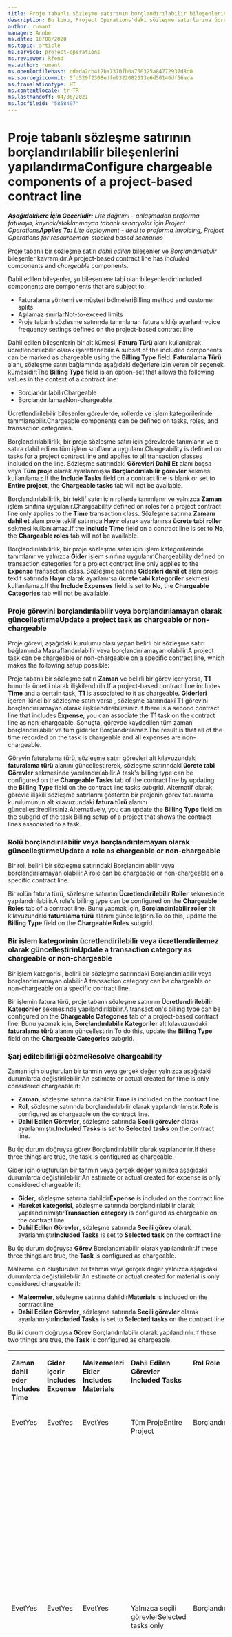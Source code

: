 ```yaml
---
title: Proje tabanlı sözleşme satırının borçlandırılabilir bileşenlerini yapılandırma
description: Bu konu, Project Operations'daki sözleşme satırlarına ücretlendirilebilir bileşenlerin nasıl eklenebilir olduğu hakkında bilgi sağlar.
author: rumant
manager: Annbe
ms.date: 10/08/2020
ms.topic: article
ms.service: project-operations
ms.reviewer: kfend
ms.author: rumant
ms.openlocfilehash: ddada2cb412ba7370fb0a750325a84772937d8d0
ms.sourcegitcommit: 5fd529f2308edfe9322082313e6d50146df56aca
ms.translationtype: HT
ms.contentlocale: tr-TR
ms.lasthandoff: 04/06/2021
ms.locfileid: "5858497"
---
```

# <a name="configure-chargeable-components-of-a-project-based-contract-line"></a><span data-ttu-id="0b35c-103">Proje tabanlı sözleşme satırının borçlandırılabilir bileşenlerini yapılandırma</span><span class="sxs-lookup"><span data-stu-id="0b35c-103">Configure chargeable components of a project-based contract line</span></span>

<span data-ttu-id="0b35c-104">_**Aşağıdakilere İçin Geçerlidir:** Lite dağıtımı - anlaşmadan proforma faturaya, kaynak/stoklanmayan tabanlı senaryolar için Project Operations_</span><span class="sxs-lookup"><span data-stu-id="0b35c-104">_**Applies To:** Lite deployment - deal to proforma invoicing, Project Operations for resource/non-stocked based scenarios_</span></span>

<span data-ttu-id="0b35c-105">Proje tabanlı bir sözleşme satırı *dahil edilen* bileşenler ve *Borçlandırılabilir* bileşenler kavramıdır.</span><span class="sxs-lookup"><span data-stu-id="0b35c-105">A project-based contract line has *included* components and *chargeable* components.</span></span>

<span data-ttu-id="0b35c-106">Dahil edilen bileşenler, şu bileşenlere tabi olan bileşenlerdir:</span><span class="sxs-lookup"><span data-stu-id="0b35c-106">Included components are components that are subject to:</span></span>

  - <span data-ttu-id="0b35c-107">Faturalama yöntemi ve müşteri bölmeleri</span><span class="sxs-lookup"><span data-stu-id="0b35c-107">Billing method and customer splits</span></span>
  - <span data-ttu-id="0b35c-108">Aşılamaz sınırlar</span><span class="sxs-lookup"><span data-stu-id="0b35c-108">Not-to-exceed limits</span></span> 
  - <span data-ttu-id="0b35c-109">Proje tabanlı sözleşme satırında tanımlanan fatura sıklığı ayarları</span><span class="sxs-lookup"><span data-stu-id="0b35c-109">Invoice frequency settings defined on the project-based contract line</span></span>

<span data-ttu-id="0b35c-110">Dahil edilen bileşenlerin bir alt kümesi, **Fatura Türü** alanı kullanılarak ücretlendirilebilir olarak işaretlenebilir.</span><span class="sxs-lookup"><span data-stu-id="0b35c-110">A subset of the included components can be marked as chargeable using the **Billing Type** field.</span></span> <span data-ttu-id="0b35c-111">**Faturalama Türü** alanı, sözleşme satırı bağlamında aşağıdaki değerlere izin veren bir seçenek kümesidir:</span><span class="sxs-lookup"><span data-stu-id="0b35c-111">The **Billing Type** field is an option-set that allows the following values in the context of a contract line:</span></span>

  - <span data-ttu-id="0b35c-112">Borçlandırılabilir</span><span class="sxs-lookup"><span data-stu-id="0b35c-112">Chargeable</span></span>
  - <span data-ttu-id="0b35c-113">Borçlandırılamaz</span><span class="sxs-lookup"><span data-stu-id="0b35c-113">Non-chargeable</span></span>

<span data-ttu-id="0b35c-114">Ücretlendirilebilir bileşenler görevlerde, rollerde ve işlem kategorilerinde tanımlanabilir.</span><span class="sxs-lookup"><span data-stu-id="0b35c-114">Chargeable components can be defined on tasks, roles, and transaction categories.</span></span>

<span data-ttu-id="0b35c-115">Borçlandırılabilirlik, bir proje sözleşme satırı için görevlerde tanımlanır ve o satıra dahil edilen tüm işlem sınıflarına uygulanır.</span><span class="sxs-lookup"><span data-stu-id="0b35c-115">Chargeability is defined on tasks for a project contract line and applies to all transaction classes included on the line.</span></span> <span data-ttu-id="0b35c-116">Sözleşme satırındaki **Görevleri Dahil Et** alanı boşsa veya **Tüm proje** olarak ayarlanmışsa **Borçlandırılabilir görevler** sekmesi kullanılamaz.</span><span class="sxs-lookup"><span data-stu-id="0b35c-116">If the **Include Tasks** field on a contract line is blank or set to **Entire project**, the **Chargeable tasks** tab will not be available.</span></span>

<span data-ttu-id="0b35c-117">Borçlandırılabilirlik, bir teklif satırı için rollerde tanımlanır ve yalnızca **Zaman** işlem sınıfına uygulanır.</span><span class="sxs-lookup"><span data-stu-id="0b35c-117">Chargeability defined on roles for a project contract line only applies to the **Time** transaction class.</span></span> <span data-ttu-id="0b35c-118">Sözleşme satırına **Zamanı dahil et** alanı proje teklif satırında **Hayır** olarak ayarlanırsa **ücrete tabi roller** sekmesi kullanılamaz.</span><span class="sxs-lookup"><span data-stu-id="0b35c-118">If the **Include Time** field on a contract line is set to **No**, the **Chargeable roles** tab will not be available.</span></span>

<span data-ttu-id="0b35c-119">Borçlandırılabilirlik, bir proje sözleşme satırı için işlem kategorilerinde tanımlanır ve yalnızca **Gider** işlem sınıfına uygulanır.</span><span class="sxs-lookup"><span data-stu-id="0b35c-119">Chargeability defined on transaction categories for a project contract line only applies to the **Expense** transaction class.</span></span> <span data-ttu-id="0b35c-120">Sözleşme satırına **Giderleri dahil et** alanı proje teklif satırında **Hayır** olarak ayarlanırsa **ücrete tabi kategoriler** sekmesi kullanılamaz.</span><span class="sxs-lookup"><span data-stu-id="0b35c-120">If the **Include Expenses** field is set to **No**, the **Chargeable Categories** tab will not be available.</span></span>

### <a name="update-a-project-task-as-chargeable-or-non-chargeable"></a><span data-ttu-id="0b35c-121">Proje görevini borçlandırılabilir veya borçlandırılamayan olarak güncelleştirme</span><span class="sxs-lookup"><span data-stu-id="0b35c-121">Update a project task as chargeable or non-chargeable</span></span>

<span data-ttu-id="0b35c-122">Proje görevi, aşağıdaki kurulumu olası yapan belirli bir sözleşme satırı bağlamında Masraflandırılabilir veya borçlandırılamayan olabilir:</span><span class="sxs-lookup"><span data-stu-id="0b35c-122">A project task can be chargeable or non-chargeable on a specific contract line, which makes the following setup possible:</span></span>

<span data-ttu-id="0b35c-123">Proje tabanlı bir sözleşme satırı **Zaman** ve belirli bir görev içeriyorsa, **T1** bununla ücretli olarak ilişkilendirilir.</span><span class="sxs-lookup"><span data-stu-id="0b35c-123">If a project-based contract line includes **Time** and a certain task, **T1** is associated to it as chargeable.</span></span> <span data-ttu-id="0b35c-124">**Giderleri** içeren ikinci bir sözleşme satırı varsa , sözleşme satırındaki T1 görevini borçlandırılamayan olarak ilişkilendirebilirsiniz.</span><span class="sxs-lookup"><span data-stu-id="0b35c-124">If there is a second contract line that includes **Expense**, you can associate the T1 task on the contract line as non-chargeable.</span></span> <span data-ttu-id="0b35c-125">Sonuçta, görevde kaydedilen tüm zaman borçlandırılabilir ve tüm giderler Borçlandırılamaz.</span><span class="sxs-lookup"><span data-stu-id="0b35c-125">The result is that all of the time recorded on the task is chargeable and all expenses are non-chargeable.</span></span>

<span data-ttu-id="0b35c-126">Görevin faturalama türü, sözleşme satırı görevleri alt kılavuzundaki **faturalama türü** alanını güncelleştirerek, sözleşme satırındaki **ücrete tabi Görevler** sekmesinde yapılandırılabilir.</span><span class="sxs-lookup"><span data-stu-id="0b35c-126">A task's billing type can be configured on the **Chargeable Tasks** tab of the contract line by updating the **Billing Type** field on the contract line tasks subgrid.</span></span> <span data-ttu-id="0b35c-127">Alternatif olarak, görevle ilişkili sözleşme satırlarını gösteren bir projenin görev faturalama kurulumunun alt kılavuzundaki **fatura türü** alanını güncelleştirebilirsiniz.</span><span class="sxs-lookup"><span data-stu-id="0b35c-127">Alternatively, you can update the **Billing Type** field on the subgrid of the task Billing setup of a project that shows the contract lines associated to a task.</span></span>

### <a name="update-a-role-as-chargeable-or-non-chargeable"></a><span data-ttu-id="0b35c-128">Rolü borçlandırılabilir veya borçlandırılamayan olarak güncelleştirme</span><span class="sxs-lookup"><span data-stu-id="0b35c-128">Update a role as chargeable or non-chargeable</span></span>

<span data-ttu-id="0b35c-129">Bir rol, belirli bir sözleşme satırındaki Borçlandırılabilir veya borçlandırılamayan olabilir.</span><span class="sxs-lookup"><span data-stu-id="0b35c-129">A role can be chargeable or non-chargeable on a specific contract line.</span></span>

<span data-ttu-id="0b35c-130">Bir rolün fatura türü, sözleşme satırının **Ücretlendirilebilir Roller** sekmesinde yapılandırılabilir.</span><span class="sxs-lookup"><span data-stu-id="0b35c-130">A role's billing type can be configured on the **Chargeable Roles** tab of a contract line.</span></span> <span data-ttu-id="0b35c-131">Bunu yapmak için, **Borçlandırılabilir roller** alt kılavuzundaki **faturalama türü** alanını güncelleştirin.</span><span class="sxs-lookup"><span data-stu-id="0b35c-131">To do this, update the **Billing Type** field on the **Chargeable Roles** subgrid.</span></span>

### <a name="update-a-transaction-category-as-chargeable-or-non-chargeable"></a><span data-ttu-id="0b35c-132">Bir işlem kategorinin ücretlendirilebilir veya ücretlendirilemez olarak güncelleştirin</span><span class="sxs-lookup"><span data-stu-id="0b35c-132">Update a transaction category as chargeable or non-chargeable</span></span>

<span data-ttu-id="0b35c-133">Bir işlem kategorisi, belirli bir sözleşme satırındaki Borçlandırılabilir veya borçlandırılamayan olabilir.</span><span class="sxs-lookup"><span data-stu-id="0b35c-133">A transaction category can be chargeable or non-chargeable on a specific contract line.</span></span>

<span data-ttu-id="0b35c-134">Bir işlemin fatura türü, proje tabanlı sözleşme satırının **Ücretlendirilebilir Kategoriler** sekmesinde yapılandırılabilir.</span><span class="sxs-lookup"><span data-stu-id="0b35c-134">A transaction's billing type can be configured on the **Chargeable Categories** tab of a project-based contract line.</span></span> <span data-ttu-id="0b35c-135">Bunu yapmak için, **Borçlandırılabilir Kategoriler** alt kılavuzundaki **faturalama türü** alanını güncelleştirin.</span><span class="sxs-lookup"><span data-stu-id="0b35c-135">To do this, update the **Billing Type** field on the **Chargeable Categories** subgrid.</span></span>

### <a name="resolve-chargeability"></a><span data-ttu-id="0b35c-136">Şarj edilebilirliği çözme</span><span class="sxs-lookup"><span data-stu-id="0b35c-136">Resolve chargeability</span></span>

<span data-ttu-id="0b35c-137">Zaman için oluşturulan bir tahmin veya gerçek değer yalnızca aşağıdaki durumlarda değiştirilebilir:</span><span class="sxs-lookup"><span data-stu-id="0b35c-137">An estimate or actual created for time is only considered chargeable if:</span></span>

   - <span data-ttu-id="0b35c-138">**Zaman**, sözleşme satırına dahildir.</span><span class="sxs-lookup"><span data-stu-id="0b35c-138">**Time** is included on the contract line.</span></span>
   - <span data-ttu-id="0b35c-139">**Rol**, sözleşme satırında borçlandırılabilir olarak yapılandırılmıştır.</span><span class="sxs-lookup"><span data-stu-id="0b35c-139">**Role** is configured as chargeable on the contract line.</span></span>
   - <span data-ttu-id="0b35c-140">**Dahil Edilen Görevler**, sözleşme satırında **Seçili görevler** olarak ayarlanmıştır.</span><span class="sxs-lookup"><span data-stu-id="0b35c-140">**Included Tasks** is set to **Selected tasks** on the contract line.</span></span>
 
 <span data-ttu-id="0b35c-141">Bu üç durum doğruysa görev Borçlandırılabilir olarak yapılandırılır.</span><span class="sxs-lookup"><span data-stu-id="0b35c-141">If these three things are true, the task is configured as chargeable.</span></span> 

<span data-ttu-id="0b35c-142">Gider için oluşturulan bir tahmin veya gerçek değer yalnızca aşağıdaki durumlarda değiştirilebilir:</span><span class="sxs-lookup"><span data-stu-id="0b35c-142">An estimate or actual created for expense is only considered chargeable if:</span></span>

   - <span data-ttu-id="0b35c-143">**Gider**, sözleşme satırına dahildir</span><span class="sxs-lookup"><span data-stu-id="0b35c-143">**Expense** is included on the contract line</span></span>
   - <span data-ttu-id="0b35c-144">**Hareket kategorisi**, sözleşme satırında borçlandırılabilir olarak yapılandırılmıştır</span><span class="sxs-lookup"><span data-stu-id="0b35c-144">**Transaction category** is configured as chargeable on the contract line</span></span>
   - <span data-ttu-id="0b35c-145">**Dahil Edilen Görevler**, sözleşme satırında **Seçili görev** olarak ayarlanmıştır</span><span class="sxs-lookup"><span data-stu-id="0b35c-145">**Included Tasks** is set to **Selected task** on the contract line</span></span>
  
 <span data-ttu-id="0b35c-146">Bu üç durum doğruysa **Görev** Borçlandırılabilir olarak yapılandırılır.</span><span class="sxs-lookup"><span data-stu-id="0b35c-146">If these three things are true, the **Task** is configured as chargeable.</span></span> 

<span data-ttu-id="0b35c-147">Malzeme için oluşturulan bir tahmin veya gerçek değer yalnızca aşağıdaki durumlarda değiştirilebilir:</span><span class="sxs-lookup"><span data-stu-id="0b35c-147">An estimate or actual created for material is only considered chargeable if:</span></span>

   - <span data-ttu-id="0b35c-148">**Malzemeler**, sözleşme satırına dahildir</span><span class="sxs-lookup"><span data-stu-id="0b35c-148">**Materials** is included on the contract line</span></span>
   - <span data-ttu-id="0b35c-149">**Dahil Edilen Görevler**, sözleşme satırında **Seçili görevler** olarak ayarlanmıştır</span><span class="sxs-lookup"><span data-stu-id="0b35c-149">**Included Tasks** is set to **Selected tasks** on the contract line</span></span>

<span data-ttu-id="0b35c-150">Bu iki durum doğruysa **Görev** Borçlandırılabilir olarak yapılandırılır.</span><span class="sxs-lookup"><span data-stu-id="0b35c-150">If these two things are true, the **Task** is configured as chargeable.</span></span> 

<table border="0" cellspacing="0" cellpadding="0">
    <tbody>
        <tr>
            <td width="70" valign="top">
                <p><span data-ttu-id="0b35c-151">
                    <strong>Zaman dahil eder</strong>
                </span><span class="sxs-lookup"><span data-stu-id="0b35c-151">
                    <strong>Includes Time</strong>
                </span></span></p>
            </td>
            <td width="78" valign="top">
                <p><span data-ttu-id="0b35c-152">
                    <strong>Gider içerir</strong>
                    <strong></strong>
                </span><span class="sxs-lookup"><span data-stu-id="0b35c-152">
                    <strong>Includes Expense</strong>
                    <strong></strong>
                </span></span></p>
            </td>
            <td width="63" valign="top">
                <p><span data-ttu-id="0b35c-153">
                    <strong>Malzemeleri Ekler</strong>
                    <strong></strong>
                </span><span class="sxs-lookup"><span data-stu-id="0b35c-153">
                    <strong>Includes Materials</strong>
                    <strong></strong>
                </span></span></p>
            </td>
            <td width="75" valign="top">
                <p><span data-ttu-id="0b35c-154">
                    <strong>Dahil Edilen Görevler</strong>
                    <strong></strong>
                </span><span class="sxs-lookup"><span data-stu-id="0b35c-154">
                    <strong>Included Tasks</strong>
                    <strong></strong>
                </span></span></p>
            </td>
            <td width="65" valign="top">
                <p><span data-ttu-id="0b35c-155">
                    <strong>Rol</strong>
                    <strong></strong>
                </span><span class="sxs-lookup"><span data-stu-id="0b35c-155">
                    <strong>Role</strong>
                    <strong></strong>
                </span></span></p>
            </td>
            <td width="70" valign="top">
                <p><span data-ttu-id="0b35c-156">
                    <strong>Kategori</strong>
                    <strong></strong>
                </span><span class="sxs-lookup"><span data-stu-id="0b35c-156">
                    <strong>Category</strong>
                    <strong></strong>
                </span></span></p>
            </td>
            <td width="65" valign="top">
                <p><span data-ttu-id="0b35c-157">
                    <strong>Görev</strong>
                    <strong></strong>
                </span><span class="sxs-lookup"><span data-stu-id="0b35c-157">
                    <strong>Task</strong>
                    <strong></strong>
                </span></span></p>
            </td>
            <td width="350" valign="top">
                <p><span data-ttu-id="0b35c-158">
                    <strong>Borçlandırılabilirlik etkisi</strong>
                </span><span class="sxs-lookup"><span data-stu-id="0b35c-158">
                    <strong>Chargeability impact</strong>
                </span></span></p>
            </td>
        </tr>
        <tr>
            <td width="70" valign="top">
                <p>
<span data-ttu-id="0b35c-159">Evet</span><span class="sxs-lookup"><span data-stu-id="0b35c-159">Yes</span></span> </p>
            </td>
            <td width="78" valign="top">
                <p>
<span data-ttu-id="0b35c-160">Evet</span><span class="sxs-lookup"><span data-stu-id="0b35c-160">Yes</span></span> </p>
            </td>
            <td width="63" valign="top">
                <p>
<span data-ttu-id="0b35c-161">Evet</span><span class="sxs-lookup"><span data-stu-id="0b35c-161">Yes</span></span> </p>
            </td>
            <td width="75" valign="top">
                <p>
<span data-ttu-id="0b35c-162">Tüm Proje</span><span class="sxs-lookup"><span data-stu-id="0b35c-162">Entire Project</span></span> </p>
            </td>
            <td width="65" valign="top">
                <p>
<span data-ttu-id="0b35c-163">Borçlandırılabilir</span><span class="sxs-lookup"><span data-stu-id="0b35c-163">Chargeable</span></span> </p>
            </td>
            <td width="70" valign="top">
                <p>
<span data-ttu-id="0b35c-164">Borçlandırılabilir</span><span class="sxs-lookup"><span data-stu-id="0b35c-164">Chargeable</span></span> </p>
            </td>
            <td width="65" valign="top">
                <p>
<span data-ttu-id="0b35c-165">Ayarlanamıyor</span><span class="sxs-lookup"><span data-stu-id="0b35c-165">Can't be set</span></span> </p>
            </td>
            <td width="350" valign="top">
                <p>
<span data-ttu-id="0b35c-166">Bir zaman gerçek değeri faturalama: <strong>Borçlandırılabilir</strong>
                </span><span class="sxs-lookup"><span data-stu-id="0b35c-166">Billing on a time actual: <strong>Chargeable</strong>
                </span></span></p>
                <p>
<span data-ttu-id="0b35c-167">Gider gerçek değeri faturalama türü: <strong>Borçlandırılabilir</strong>
                </span><span class="sxs-lookup"><span data-stu-id="0b35c-167">Billing type on expense actual: <strong>Chargeable</strong>
                </span></span></p>
                <p>
<span data-ttu-id="0b35c-168">Malzeme gerçek değeri faturalama türü: <strong>Borçlandırılabilir</strong>
                </span><span class="sxs-lookup"><span data-stu-id="0b35c-168">Billing type on material actual: <strong>Chargeable</strong>
                </span></span></p>
            </td>
        </tr>
        <tr>
            <td width="70" valign="top">
                <p>
<span data-ttu-id="0b35c-169">Evet</span><span class="sxs-lookup"><span data-stu-id="0b35c-169">Yes</span></span> </p>
            </td>
            <td width="78" valign="top">
                <p>
<span data-ttu-id="0b35c-170">Evet</span><span class="sxs-lookup"><span data-stu-id="0b35c-170">Yes</span></span> </p>
            </td>
            <td width="63" valign="top">
                <p>
<span data-ttu-id="0b35c-171">Evet</span><span class="sxs-lookup"><span data-stu-id="0b35c-171">Yes</span></span> </p>
            </td>
            <td width="75" valign="top">
                <p>
<span data-ttu-id="0b35c-172">Yalnızca seçili görevler</span><span class="sxs-lookup"><span data-stu-id="0b35c-172">Selected tasks only</span></span> </p>
            </td>
            <td width="65" valign="top">
                <p>
<span data-ttu-id="0b35c-173">Borçlandırılabilir</span><span class="sxs-lookup"><span data-stu-id="0b35c-173">Chargeable</span></span> </p>
            </td>
            <td width="70" valign="top">
                <p>
<span data-ttu-id="0b35c-174">Borçlandırılabilir</span><span class="sxs-lookup"><span data-stu-id="0b35c-174">Chargeable</span></span> </p>
            </td>
            <td width="65" valign="top">
                <p>
<span data-ttu-id="0b35c-175">Borçlandırılabilir</span><span class="sxs-lookup"><span data-stu-id="0b35c-175">Chargeable</span></span> </p>
            </td>
            <td width="350" valign="top">
                <p>
<span data-ttu-id="0b35c-176">Bir zaman gerçek değeri faturalama: <strong>Borçlandırılabilir</strong>
                </span><span class="sxs-lookup"><span data-stu-id="0b35c-176">Billing on a time actual: <strong>Chargeable</strong>
                </span></span></p>
                <p>
<span data-ttu-id="0b35c-177">Gider gerçek değeri faturalama türü: <strong>Borçlandırılabilir</strong>
                </span><span class="sxs-lookup"><span data-stu-id="0b35c-177">Billing type on expense actual: <strong>Chargeable</strong>
                </span></span></p>
                <p>
<span data-ttu-id="0b35c-178">Malzeme gerçek değeri faturalama türü: <strong>Borçlandırılabilir</strong>
                </span><span class="sxs-lookup"><span data-stu-id="0b35c-178">Billing type on material actual: <strong>Chargeable</strong>
                </span></span></p>
            </td>
        </tr>
        <tr>
            <td width="70" valign="top">
                <p>
<span data-ttu-id="0b35c-179">Evet</span><span class="sxs-lookup"><span data-stu-id="0b35c-179">Yes</span></span> </p>
            </td>
            <td width="78" valign="top">
                <p>
<span data-ttu-id="0b35c-180">Evet</span><span class="sxs-lookup"><span data-stu-id="0b35c-180">Yes</span></span> </p>
            </td>
            <td width="63" valign="top">
                <p>
<span data-ttu-id="0b35c-181">Evet</span><span class="sxs-lookup"><span data-stu-id="0b35c-181">Yes</span></span> </p>
            </td>
            <td width="75" valign="top">
                <p>
<span data-ttu-id="0b35c-182">Yalnızca seçili görevler</span><span class="sxs-lookup"><span data-stu-id="0b35c-182">Selected tasks only</span></span> </p>
            </td>
            <td width="65" valign="top">
                <p><span data-ttu-id="0b35c-183">
                    <strong>Borçlandırılamaz</strong>
                </span><span class="sxs-lookup"><span data-stu-id="0b35c-183">
                    <strong>Non - Chargeable</strong>
                </span></span></p>
            </td>
            <td width="70" valign="top">
                <p>
<span data-ttu-id="0b35c-184">Borçlandırılabilir</span><span class="sxs-lookup"><span data-stu-id="0b35c-184">Chargeable</span></span> </p>
            </td>
            <td width="65" valign="top">
                <p>
<span data-ttu-id="0b35c-185">Borçlandırılabilir</span><span class="sxs-lookup"><span data-stu-id="0b35c-185">Chargeable</span></span> </p>
            </td>
            <td width="350" valign="top">
                <p>
<span data-ttu-id="0b35c-186">Bir zaman gerçek değeri faturalama: <strong>Borçlandırılamaz</strong>
                </span><span class="sxs-lookup"><span data-stu-id="0b35c-186">Billing on a time actual: <strong>Non-Chargeable</strong>
                </span></span></p>
                <p>
<span data-ttu-id="0b35c-187">Geçerli gider faturalama türü: Borçlandırılabilir</span><span class="sxs-lookup"><span data-stu-id="0b35c-187">Billing type on expense actual: Chargeable</span></span> </p>
                <p>
<span data-ttu-id="0b35c-188">Geçerli malzemede faturalama türü: Borçlandırılabilir</span><span class="sxs-lookup"><span data-stu-id="0b35c-188">Billing type on material actual: Chargeable</span></span> </p>
            </td>
        </tr>
        <tr>
            <td width="70" valign="top">
                <p>
<span data-ttu-id="0b35c-189">Evet</span><span class="sxs-lookup"><span data-stu-id="0b35c-189">Yes</span></span> </p>
            </td>
            <td width="78" valign="top">
                <p>
<span data-ttu-id="0b35c-190">Evet</span><span class="sxs-lookup"><span data-stu-id="0b35c-190">Yes</span></span> </p>
            </td>
            <td width="63" valign="top">
                <p>
<span data-ttu-id="0b35c-191">Evet</span><span class="sxs-lookup"><span data-stu-id="0b35c-191">Yes</span></span> </p>
            </td>
            <td width="75" valign="top">
                <p>
<span data-ttu-id="0b35c-192">Yalnızca seçili görevler</span><span class="sxs-lookup"><span data-stu-id="0b35c-192">Selected tasks only</span></span> </p>
            </td>
            <td width="65" valign="top">
                <p>
<span data-ttu-id="0b35c-193">Borçlandırılabilir</span><span class="sxs-lookup"><span data-stu-id="0b35c-193">Chargeable</span></span> </p>
            </td>
            <td width="70" valign="top">
                <p>
<span data-ttu-id="0b35c-194">Borçlandırılabilir</span><span class="sxs-lookup"><span data-stu-id="0b35c-194">Chargeable</span></span> </p>
            </td>
            <td width="65" valign="top">
                <p><span data-ttu-id="0b35c-195">
                    <strong>Borçlandırılamaz</strong>
                </span><span class="sxs-lookup"><span data-stu-id="0b35c-195">
                    <strong>Non-Chargeable</strong>
                </span></span></p>
            </td>
            <td width="350" valign="top">
                <p>
<span data-ttu-id="0b35c-196">Bir zaman gerçek değeri faturalama: <strong>Borçlandırılamaz</strong>
                </span><span class="sxs-lookup"><span data-stu-id="0b35c-196">Billing on a time actual: <strong>Non-Chargeable</strong>
                </span></span></p>
                <p>
<span data-ttu-id="0b35c-197">Gider gerçek değeri faturalama türü: <strong>Borçlandırılamaz</strong>
                </span><span class="sxs-lookup"><span data-stu-id="0b35c-197">Billing type on expense actual: <strong>Non-Chargeable</strong>
                </span></span></p>
                <p>
<span data-ttu-id="0b35c-198">Malzeme gerçek değeri faturalama türü: <strong>Borçlandırılamaz</strong>
                </span><span class="sxs-lookup"><span data-stu-id="0b35c-198">Billing type on material actual: <strong>Non-Chargeable</strong>
                </span></span></p>
            </td>
        </tr>
        <tr>
            <td width="70" valign="top">
                <p>
<span data-ttu-id="0b35c-199">Evet</span><span class="sxs-lookup"><span data-stu-id="0b35c-199">Yes</span></span> </p>
            </td>
            <td width="78" valign="top">
                <p>
<span data-ttu-id="0b35c-200">Evet</span><span class="sxs-lookup"><span data-stu-id="0b35c-200">Yes</span></span> </p>
            </td>
            <td width="63" valign="top">
                <p>
<span data-ttu-id="0b35c-201">Evet</span><span class="sxs-lookup"><span data-stu-id="0b35c-201">Yes</span></span> </p>
            </td>
            <td width="75" valign="top">
                <p>
<span data-ttu-id="0b35c-202">Yalnızca seçili görevler</span><span class="sxs-lookup"><span data-stu-id="0b35c-202">Selected tasks only</span></span> </p>
            </td>
            <td width="65" valign="top">
                <p><span data-ttu-id="0b35c-203">
                    <strong>Borçlandırılamaz</strong>
                </span><span class="sxs-lookup"><span data-stu-id="0b35c-203">
                    <strong>Non-Chargeable</strong>
                </span></span></p>
            </td>
            <td width="70" valign="top">
                <p>
<span data-ttu-id="0b35c-204">Borçlandırılabilir</span><span class="sxs-lookup"><span data-stu-id="0b35c-204">Chargeable</span></span> </p>
            </td>
            <td width="65" valign="top">
                <p><span data-ttu-id="0b35c-205">
                    <strong>Borçlandırılamaz</strong>
                </span><span class="sxs-lookup"><span data-stu-id="0b35c-205">
                    <strong>Non- Chargeable</strong>
                </span></span></p>
            </td>
            <td width="350" valign="top">
                <p>
<span data-ttu-id="0b35c-206">Bir zaman gerçek değeri faturalama: <strong>Borçlandırılamaz</strong>
                </span><span class="sxs-lookup"><span data-stu-id="0b35c-206">Billing on a time actual: <strong>Non-Chargeable</strong>
                </span></span></p>
                <p>
<span data-ttu-id="0b35c-207">Gider gerçek değeri faturalama türü: <strong>Borçlandırılamaz</strong>
                </span><span class="sxs-lookup"><span data-stu-id="0b35c-207">Billing type on expense actual: <strong>Non-Chargeable</strong>
                </span></span></p>
                <p>
<span data-ttu-id="0b35c-208">Malzeme gerçek değeri faturalama türü: <strong>Borçlandırılamaz</strong>
                </span><span class="sxs-lookup"><span data-stu-id="0b35c-208">Billing type on material actual: <strong> Non-Chargeable</strong>
                </span></span></p>
            </td>
        </tr>
        <tr>
            <td width="70" valign="top">
                <p>
<span data-ttu-id="0b35c-209">Evet</span><span class="sxs-lookup"><span data-stu-id="0b35c-209">Yes</span></span> </p>
            </td>
            <td width="78" valign="top">
                <p>
<span data-ttu-id="0b35c-210">Evet</span><span class="sxs-lookup"><span data-stu-id="0b35c-210">Yes</span></span> </p>
            </td>
            <td width="63" valign="top">
                <p>
<span data-ttu-id="0b35c-211">Evet</span><span class="sxs-lookup"><span data-stu-id="0b35c-211">Yes</span></span> </p>
            </td>
            <td width="75" valign="top">
                <p>
<span data-ttu-id="0b35c-212">Yalnızca seçili görevler</span><span class="sxs-lookup"><span data-stu-id="0b35c-212">Selected tasks only</span></span> </p>
            </td>
            <td width="65" valign="top">
                <p><span data-ttu-id="0b35c-213">
                    <strong>Borçlandırılamaz</strong>
                </span><span class="sxs-lookup"><span data-stu-id="0b35c-213">
                    <strong>Non-Chargeable</strong>
                </span></span></p>
            </td>
            <td width="70" valign="top">
                <p><span data-ttu-id="0b35c-214">
                    <strong>Borçlandırılamaz</strong>
                </span><span class="sxs-lookup"><span data-stu-id="0b35c-214">
                    <strong>Non-Chargeable</strong>
                </span></span></p>
            </td>
            <td width="65" valign="top">
                <p>
<span data-ttu-id="0b35c-215">Borçlandırılabilir</span><span class="sxs-lookup"><span data-stu-id="0b35c-215">Chargeable</span></span> </p>
            </td>
            <td width="350" valign="top">
                <p>
<span data-ttu-id="0b35c-216">Bir zaman gerçek değeri faturalama: <strong>Borçlandırılamaz</strong>
                </span><span class="sxs-lookup"><span data-stu-id="0b35c-216">Billing on a time actual: <strong>Non-Chargeable</strong>
                </span></span></p>
                <p>
<span data-ttu-id="0b35c-217">Gider gerçek değeri faturalama türü: <strong>Borçlandırılamaz</strong>
                </span><span class="sxs-lookup"><span data-stu-id="0b35c-217">Billing type on expense actual: <strong> Non-Chargeable</strong>
                </span></span></p>
                <p>
<span data-ttu-id="0b35c-218">Geçerli malzemede faturalama türü: Borçlandırılabilir</span><span class="sxs-lookup"><span data-stu-id="0b35c-218">Billing type on material actual: Chargeable</span></span> </p>
            </td>
        </tr>
        <tr>
            <td width="70" valign="top">
                <p><span data-ttu-id="0b35c-219">
                    <strong>No</strong>
                </span><span class="sxs-lookup"><span data-stu-id="0b35c-219">
                    <strong>No</strong>
                </span></span></p>
            </td>
            <td width="78" valign="top">
                <p>
<span data-ttu-id="0b35c-220">Evet</span><span class="sxs-lookup"><span data-stu-id="0b35c-220">Yes</span></span> </p>
            </td>
            <td width="63" valign="top">
                <p>
<span data-ttu-id="0b35c-221">Evet</span><span class="sxs-lookup"><span data-stu-id="0b35c-221">Yes</span></span> </p>
            </td>
            <td width="75" valign="top">
                <p>
<span data-ttu-id="0b35c-222">Tüm Proje</span><span class="sxs-lookup"><span data-stu-id="0b35c-222">Entire Project</span></span> </p>
            </td>
            <td width="65" valign="top">
                <p>
<span data-ttu-id="0b35c-223">Ayarlanamıyor</span><span class="sxs-lookup"><span data-stu-id="0b35c-223">Can't be set</span></span> </p>
            </td>
            <td width="70" valign="top">
                <p><span data-ttu-id="0b35c-224">
                    <strong>Borçlandırılabilir</strong>
                </span><span class="sxs-lookup"><span data-stu-id="0b35c-224">
                    <strong>Chargeable</strong>
                </span></span></p>
            </td>
            <td width="65" valign="top">
                <p>
<span data-ttu-id="0b35c-225">Ayarlanamıyor</span><span class="sxs-lookup"><span data-stu-id="0b35c-225">Can't be set</span></span> </p>
            </td>
            <td width="350" valign="top">
                <p>
<span data-ttu-id="0b35c-226">Bir zaman gerçek değeri faturalama: <strong>Kullanılamaz</strong>
                </span><span class="sxs-lookup"><span data-stu-id="0b35c-226">Billing on a time actual: <strong>Not available</strong>
                </span></span></p>
                <p>
<span data-ttu-id="0b35c-227">Geçerli gider faturalama türü: Borçlandırılabilir</span><span class="sxs-lookup"><span data-stu-id="0b35c-227">Billing type on expense actual: Chargeable</span></span> </p>
                <p>
<span data-ttu-id="0b35c-228">Geçerli malzemede faturalama türü: Borçlandırılabilir</span><span class="sxs-lookup"><span data-stu-id="0b35c-228">Billing type on material actual: Chargeable</span></span> </p>
            </td>
        </tr>
        <tr>
            <td width="70" valign="top">
                <p><span data-ttu-id="0b35c-229">
                    <strong>No</strong>
                </span><span class="sxs-lookup"><span data-stu-id="0b35c-229">
                    <strong>No</strong>
                </span></span></p>
            </td>
            <td width="78" valign="top">
                <p>
<span data-ttu-id="0b35c-230">Evet</span><span class="sxs-lookup"><span data-stu-id="0b35c-230">Yes</span></span> </p>
            </td>
            <td width="63" valign="top">
                <p>
<span data-ttu-id="0b35c-231">Evet</span><span class="sxs-lookup"><span data-stu-id="0b35c-231">Yes</span></span> </p>
            </td>
            <td width="75" valign="top">
                <p>
<span data-ttu-id="0b35c-232">Tüm Proje</span><span class="sxs-lookup"><span data-stu-id="0b35c-232">Entire Project</span></span> </p>
            </td>
            <td width="65" valign="top">
                <p>
<span data-ttu-id="0b35c-233">Ayarlanamıyor</span><span class="sxs-lookup"><span data-stu-id="0b35c-233">Can't be set</span></span> </p>
            </td>
            <td width="70" valign="top">
                <p><span data-ttu-id="0b35c-234">
                    <strong>Borçlandırılamaz</strong>
                </span><span class="sxs-lookup"><span data-stu-id="0b35c-234">
                    <strong>Non-Chargeable</strong>
                </span></span></p>
            </td>
            <td width="65" valign="top">
                <p>
<span data-ttu-id="0b35c-235">Ayarlanamıyor</span><span class="sxs-lookup"><span data-stu-id="0b35c-235">Can't be set</span></span> </p>
            </td>
            <td width="350" valign="top">
                <p>
<span data-ttu-id="0b35c-236">Bir zaman gerçek değeri faturalama: <strong>Kullanılamaz</strong>
                </span><span class="sxs-lookup"><span data-stu-id="0b35c-236">Billing on a time actual: <strong>Not available</strong>
                </span></span></p>
                <p>
<span data-ttu-id="0b35c-237">Gider gerçek değeri faturalama türü: <strong>Borçlandırılamaz</strong>
                </span><span class="sxs-lookup"><span data-stu-id="0b35c-237">Billing type on expense actual: <strong> Non-chargeable</strong>
                </span></span></p>
                <p>
<span data-ttu-id="0b35c-238">Geçerli malzemede faturalama türü: Borçlandırılabilir</span><span class="sxs-lookup"><span data-stu-id="0b35c-238">Billing type on material actual: Chargeable</span></span> </p>
            </td>
        </tr>
        <tr>
            <td width="70" valign="top">
                <p>
<span data-ttu-id="0b35c-239">Evet</span><span class="sxs-lookup"><span data-stu-id="0b35c-239">Yes</span></span> </p>
            </td>
            <td width="78" valign="top">
                <p><span data-ttu-id="0b35c-240">
                    <strong>No</strong>
                </span><span class="sxs-lookup"><span data-stu-id="0b35c-240">
                    <strong>No</strong>
                </span></span></p>
            </td>
            <td width="63" valign="top">
                <p>
<span data-ttu-id="0b35c-241">Evet</span><span class="sxs-lookup"><span data-stu-id="0b35c-241">Yes</span></span> </p>
            </td>
            <td width="75" valign="top">
                <p>
<span data-ttu-id="0b35c-242">Tüm Proje</span><span class="sxs-lookup"><span data-stu-id="0b35c-242">Entire Project</span></span> </p>
            </td>
            <td width="65" valign="top">
                <p>
<span data-ttu-id="0b35c-243">Borçlandırılabilir</span><span class="sxs-lookup"><span data-stu-id="0b35c-243">Chargeable</span></span> </p>
            </td>
            <td width="70" valign="top">
                <p>
<span data-ttu-id="0b35c-244">Ayarlanamıyor</span><span class="sxs-lookup"><span data-stu-id="0b35c-244">Can't be set</span></span> </p>
            </td>
            <td width="65" valign="top">
                <p>
<span data-ttu-id="0b35c-245">Ayarlanamıyor</span><span class="sxs-lookup"><span data-stu-id="0b35c-245">Can't be set</span></span> </p>
            </td>
            <td width="350" valign="top">
                <p>
<span data-ttu-id="0b35c-246">Bir Zaman fiili faturalama: Ücretli</span><span class="sxs-lookup"><span data-stu-id="0b35c-246">Billing on a time actual: Chargeable</span></span> </p>
                <p>
<span data-ttu-id="0b35c-247">Gider gerçek değeri faturalama türü:<strong> Kullanılamaz</strong>
                </span><span class="sxs-lookup"><span data-stu-id="0b35c-247">Billing type on expense actual:<strong> Not available</strong>
                </span></span></p>
                <p>
<span data-ttu-id="0b35c-248">Geçerli malzemede faturalama türü: Borçlandırılabilir</span><span class="sxs-lookup"><span data-stu-id="0b35c-248">Billing type on material actual: Chargeable</span></span> </p>
            </td>
        </tr>
        <tr>
            <td width="70" valign="top">
                <p>
<span data-ttu-id="0b35c-249">Evet</span><span class="sxs-lookup"><span data-stu-id="0b35c-249">Yes</span></span> </p>
            </td>
            <td width="78" valign="top">
                <p><span data-ttu-id="0b35c-250">
                    <strong>No</strong>
                </span><span class="sxs-lookup"><span data-stu-id="0b35c-250">
                    <strong>No</strong>
                </span></span></p>
            </td>
            <td width="63" valign="top">
                <p>
<span data-ttu-id="0b35c-251">Evet</span><span class="sxs-lookup"><span data-stu-id="0b35c-251">Yes</span></span> </p>
            </td>
            <td width="75" valign="top">
                <p>
<span data-ttu-id="0b35c-252">Tüm Proje</span><span class="sxs-lookup"><span data-stu-id="0b35c-252">Entire Project</span></span> </p>
            </td>
            <td width="65" valign="top">
                <p><span data-ttu-id="0b35c-253">
                    <strong>Borçlandırılamaz</strong>
                </span><span class="sxs-lookup"><span data-stu-id="0b35c-253">
                    <strong>Non-Chargeable</strong>
                </span></span></p>
            </td>
            <td width="70" valign="top">
                <p>
<span data-ttu-id="0b35c-254">Ayarlanamıyor</span><span class="sxs-lookup"><span data-stu-id="0b35c-254">Can't be set</span></span> </p>
            </td>
            <td width="65" valign="top">
                <p>
<span data-ttu-id="0b35c-255">Ayarlanamıyor</span><span class="sxs-lookup"><span data-stu-id="0b35c-255">Can't be set</span></span> </p>
            </td>
            <td width="350" valign="top">
                <p>
<span data-ttu-id="0b35c-256">Bir zaman gerçek değeri faturalama: <strong>Borçlandırılamaz</strong>
                </span><span class="sxs-lookup"><span data-stu-id="0b35c-256">Billing on a time actual: <strong>Non-chargeable </strong>
                </span></span></p>
                <p>
<span data-ttu-id="0b35c-257">Gider gerçek değeri faturalama türü:<strong> Kullanılamaz</strong>
                </span><span class="sxs-lookup"><span data-stu-id="0b35c-257">Billing type on expense actual:<strong> Not available</strong>
                </span></span></p>
                <p>
<span data-ttu-id="0b35c-258">Geçerli malzemede faturalama türü: Borçlandırılabilir</span><span class="sxs-lookup"><span data-stu-id="0b35c-258">Billing type on material actual: Chargeable</span></span> </p>
            </td>
        </tr>
        <tr>
            <td width="70" valign="top">
                <p>
<span data-ttu-id="0b35c-259">Evet</span><span class="sxs-lookup"><span data-stu-id="0b35c-259">Yes</span></span> </p>
            </td>
            <td width="78" valign="top">
                <p>
<span data-ttu-id="0b35c-260">Evet</span><span class="sxs-lookup"><span data-stu-id="0b35c-260">Yes</span></span> </p>
            </td>
            <td width="63" valign="top">
                <p><span data-ttu-id="0b35c-261">
                    <strong>No</strong>
                </span><span class="sxs-lookup"><span data-stu-id="0b35c-261">
                    <strong>No</strong>
                </span></span></p>
            </td>
            <td width="75" valign="top">
                <p>
<span data-ttu-id="0b35c-262">Tüm Proje</span><span class="sxs-lookup"><span data-stu-id="0b35c-262">Entire Project</span></span> </p>
            </td>
            <td width="65" valign="top">
                <p>
<span data-ttu-id="0b35c-263">Borçlandırılabilir</span><span class="sxs-lookup"><span data-stu-id="0b35c-263">Chargeable</span></span> </p>
            </td>
            <td width="70" valign="top">
                <p>
<span data-ttu-id="0b35c-264">Borçlandırılabilir</span><span class="sxs-lookup"><span data-stu-id="0b35c-264">Chargeable</span></span> </p>
            </td>
            <td width="65" valign="top">
                <p>
<span data-ttu-id="0b35c-265">Ayarlanamıyor</span><span class="sxs-lookup"><span data-stu-id="0b35c-265">Can't be set</span></span> </p>
            </td>
            <td width="350" valign="top">
                <p>
<span data-ttu-id="0b35c-266">Bir Zaman fiili faturalama: Ücretli</span><span class="sxs-lookup"><span data-stu-id="0b35c-266">Billing on a time actual: Chargeable</span></span> </p>
                <p>
<span data-ttu-id="0b35c-267">Geçerli gider faturalama türü: Borçlandırılabilir</span><span class="sxs-lookup"><span data-stu-id="0b35c-267">Billing type on expense actual: Chargeable</span></span> </p>
                <p>
<span data-ttu-id="0b35c-268">Malzeme gerçek değeri faturalama türü: <strong> Kullanılamaz</strong>
                </span><span class="sxs-lookup"><span data-stu-id="0b35c-268">Billing type on material actual: <strong> Not available</strong>
                </span></span></p>
            </td>
        </tr>
        <tr>
            <td width="70" valign="top">
                <p>
<span data-ttu-id="0b35c-269">Evet</span><span class="sxs-lookup"><span data-stu-id="0b35c-269">Yes</span></span> </p>
            </td>
            <td width="78" valign="top">
                <p>
<span data-ttu-id="0b35c-270">Evet</span><span class="sxs-lookup"><span data-stu-id="0b35c-270">Yes</span></span> </p>
            </td>
            <td width="63" valign="top">
                <p><span data-ttu-id="0b35c-271">
                    <strong>No</strong>
                </span><span class="sxs-lookup"><span data-stu-id="0b35c-271">
                    <strong>No</strong>
                </span></span></p>
            </td>
            <td width="75" valign="top">
                <p>
<span data-ttu-id="0b35c-272">Tüm Proje</span><span class="sxs-lookup"><span data-stu-id="0b35c-272">Entire Project</span></span> </p>
            </td>
            <td width="65" valign="top">
                <p><span data-ttu-id="0b35c-273">
                    <strong>Borçlandırılamaz</strong>
                </span><span class="sxs-lookup"><span data-stu-id="0b35c-273">
                    <strong>Non-Chargeable</strong>
                </span></span></p>
            </td>
            <td width="70" valign="top">
                <p><span data-ttu-id="0b35c-274">
                    <strong>Borçlandırılamaz</strong>
                </span><span class="sxs-lookup"><span data-stu-id="0b35c-274">
                    <strong>Non-chargeable</strong>
                </span></span></p>
            </td>
            <td width="65" valign="top">
                <p>
<span data-ttu-id="0b35c-275">Ayarlanamıyor</span><span class="sxs-lookup"><span data-stu-id="0b35c-275">Can't be set</span></span> </p>
            </td>
            <td width="350" valign="top">
                <p>
<span data-ttu-id="0b35c-276">Bir zaman gerçek değeri faturalama: <strong>Borçlandırılamaz</strong>
                </span><span class="sxs-lookup"><span data-stu-id="0b35c-276">Billing on a time actual: <strong>Non-chargeable </strong>
                </span></span></p>
                <p>
<span data-ttu-id="0b35c-277">Gider gerçek değeri faturalama türü:<strong> Borçlandırılamaz </strong>
                </span><span class="sxs-lookup"><span data-stu-id="0b35c-277">Billing type on expense actual:<strong> Non-chargeable </strong>
                </span></span></p>
                <p>
<span data-ttu-id="0b35c-278">Malzeme gerçek değeri faturalama türü:<strong> Kullanılamaz</strong>
                </span><span class="sxs-lookup"><span data-stu-id="0b35c-278">Billing type on material actual:<strong> Not available</strong>
                </span></span></p>
            </td>
        </tr>
    </tbody>
</table>





[!INCLUDE[footer-include](../../includes/footer-banner.md)]
